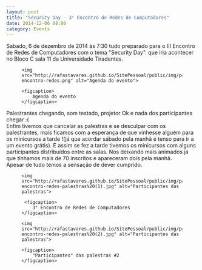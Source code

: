 ```yaml
---
layout: post
title: "Security Day - 3° Encontro de Redes de Computadores"
date: 2014-12-06 08:00
category: Events
---
```


<p id="txt-post">
    Sabado, 6 de dezembro de 2014 às 7:30 tudo preparado para o III Encontro de Redes de Computadores com o tema "Security Day". que iria acontecer no Bloco C sala 11 da Universidade Tiradentes.
</p>


<figure>

    <img src="http://rafastavares.github.io/SitePessoal/public/img/posts/3-encontro-redes.png" alt="Agenda do evento">

    <figcaption>
        Agenda do evento
    </figcaption>
</figure>


<p id="txt-post">
  Palestrantes chegando, som testado, projetor Ok e nada dos participantes chegar :(
   <br/>
    Enfim tivemos que cancelar as palestras e se desculpar com os palestrantes, mais ficamos com a esperança de que vinhesse alguém para os minicursos a tarde !(já que acordar sábado pela manhã é tenso para ir a um evento grátis). E assim se fez a tarde tivemos os minicursos com alguns participantes distribuídos entre as salas. Nos deixando mais animados já que tínhamos mais de 70 inscritos e apareceram dois pela manhã.
    <br/>
    Apesar de tudo temos a sensação de dever cumprido.
</p>

<figure>

    <img src="http://rafastavares.github.io/SitePessoal/public/img/posts/3-encontro-redes-palestras%20(1).jpg" alt="Participantes das palestras">

     <figcaption>
        3° Encontro de Redes de Computadores
    </figcaption>
</figure>
<figure>

    <img src="http://rafastavares.github.io/SitePessoal/public/img/posts/3-encontro-redes-palestras%20(2).jpg" alt="Participantes das palestras">

    <figcaption>
        "Participantes" das palestras #2
    </figcaption>
</figure>